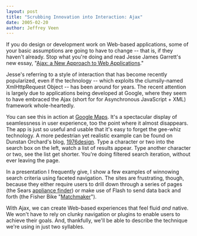 ```yaml
---
layout: post
title: "Scrubbing Innovation into Interaction: Ajax"
date: 2005-02-20
author: Jeffrey Veen
---
```

If you do design or development work on Web-based applications, some of your basic assumptions are going to have to change -- that is, if they haven't already.  Stop what you're doing and read Jesse James Garrett's new essay, "<a href="http://www.adaptivepath.com/publications/essays/archives/000385.php">Ajax: a New Approach to Web Applications</a>."

Jesse's referring to a style of interaction that has become recently popularized, even if the technology -- which exploits the clumsily-named XmlHttpRequest Object -- has been around for years. The recent attention is largely due to applications being developed at Google, where they seem to have embraced the Ajax (short for for Asynchronous JavaScript + XML) framework whole-heartedly.

You can see this in action at <a href="http://maps.google.com/">Google Maps</a>. It's a spectacular display of seamlessness in user experience, too the point where it almost disappears. The app is just so useful and usable that it's easy to forget the gee-whiz technology. A more pedestrian yet realistic example can be found on Dunstan Orchard's blog, <a href="http://1976design.com/blog/">1976design</a>. Type a character or two into the search box on the left, watch a list of results appear. Type another character or two, see the list get shorter. You're doing filtered search iteration, without ever leaving the page.

In a presentation I frequently give, I show a few examples of winnowing search criteria using faceted navigation. The sites are frustrating, though, because they either require users to drill down through a series of pages (the Sears <a href="http://www.sears.com/sr/javasr/search.do?BV_UseBVCookie=Yes&vertical=APPL&cat=Dishwashers&subcat=Built-In+Dishwashers&displayTarget=Subcategory">appliance finder</a>) or make use of Flash to send data back and forth (the Fisher Bike "<a href="http://fisherbikes.com/matchmaker/">Matchmaker</a>").

With Ajax, we can create Web-based experiences that feel fluid <em>and</em> native. We won't have to rely on clunky navigation or plugins to enable users to achieve their goals. And, thankfully, we'll be able to describe the technique we're using in just two syllables.
